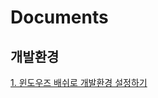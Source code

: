 # Documents

## 개발환경
[1. 윈도우즈 배쉬로 개발환경 설정하기](https://github.com/jinhoyim/docs/dev-environment/bash-on-ubuntu-on-windows.md)